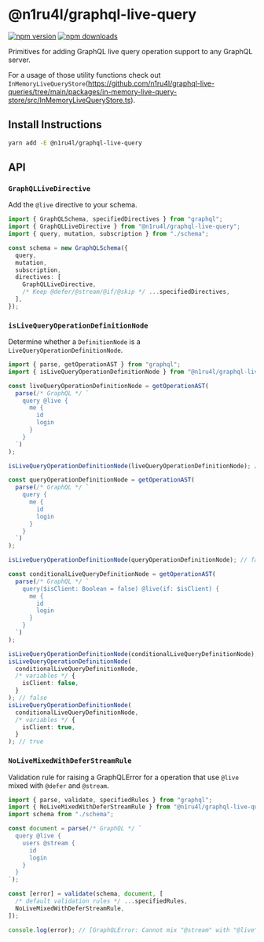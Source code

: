 # @n1ru4l/graphql-live-query

[![npm version](https://img.shields.io/npm/v/@n1ru4l/graphql-live-query.svg)](https://www.npmjs.com/package/@n1ru4l/graphql-live-query) [![npm downloads](https://img.shields.io/npm/dm/@n1ru4l/graphql-live-query.svg)](https://www.npmjs.com/package/@n1ru4l/graphql-live-query)

Primitives for adding GraphQL live query operation support to any GraphQL server.

For a usage of those utility functions check out `InMemoryLiveQueryStore`(https://github.com/n1ru4l/graphql-live-queries/tree/main/packages/in-memory-live-query-store/src/InMemoryLiveQueryStore.ts).

## Install Instructions

```bash
yarn add -E @n1ru4l/graphql-live-query
```

## API

### `GraphQLLiveDirective`

Add the `@live` directive to your schema.

```ts
import { GraphQLSchema, specifiedDirectives } from "graphql";
import { GraphQLLiveDirective } from "@n1ru4l/graphql-live-query";
import { query, mutation, subscription } from "./schema";

const schema = new GraphQLSchema({
  query,
  mutation,
  subscription,
  directives: [
    GraphQLLiveDirective,
    /* Keep @defer/@stream/@if/@skip */ ...specifiedDirectives,
  ],
});
```

### `isLiveQueryOperationDefinitionNode`

Determine whether a `DefinitionNode` is a `LiveQueryOperationDefinitionNode`.

```ts
import { parse, getOperationAST } from "graphql";
import { isLiveQueryOperationDefinitionNode } from "@n1ru4l/graphql-live-query";

const liveQueryOperationDefinitionNode = getOperationAST(
  parse(/* GraphQL */ `
    query @live {
      me {
        id
        login
      }
    }
  `)
);

isLiveQueryOperationDefinitionNode(liveQueryOperationDefinitionNode); // true

const queryOperationDefinitionNode = getOperationAST(
  parse(/* GraphQL */ `
    query {
      me {
        id
        login
      }
    }
  `)
);

isLiveQueryOperationDefinitionNode(queryOperationDefinitionNode); // false

const conditionalLiveQueryDefinitionNode = getOperationAST(
  parse(/* GraphQL */ `
    query($isClient: Boolean = false) @live(if: $isClient) {
      me {
        id
        login
      }
    }
  `)
);

isLiveQueryOperationDefinitionNode(conditionalLiveQueryDefinitionNode); // false
isLiveQueryOperationDefinitionNode(
  conditionalLiveQueryDefinitionNode,
  /* variables */ {
    isClient: false,
  }
); // false
isLiveQueryOperationDefinitionNode(
  conditionalLiveQueryDefinitionNode,
  /* variables */ {
    isClient: true,
  }
); // true
```

### `NoLiveMixedWithDeferStreamRule`

Validation rule for raising a GraphQLError for a operation that use `@live` mixed with `@defer` and `@stream`.

```ts
import { parse, validate, specifiedRules } from "graphql";
import { NoLiveMixedWithDeferStreamRule } from "@n1ru4l/graphql-live-query";
import schema from "./schema";

const document = parse(/* GraphQL */ `
  query @live {
    users @stream {
      id
      login
    }
  }
`);

const [error] = validate(schema, document, [
  /* default validation rules */ ...specifiedRules,
  NoLiveMixedWithDeferStreamRule,
]);

console.log(error); // [GraphQLError: Cannot mix "@stream" with "@live".]
```
